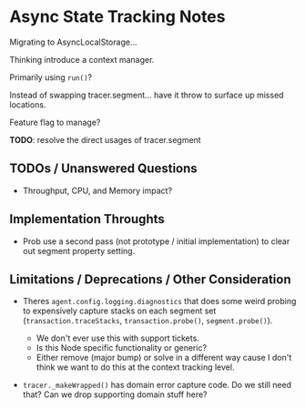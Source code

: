 # Async State Tracking Notes

Migrating to AsyncLocalStorage...

Thinking introduce a context manager.

Primarily using `run()`?

Instead of swapping tracer.segment... have it throw to surface up missed locations.

Feature flag to manage?


**TODO**: resolve the direct usages of tracer.segment


## TODOs / Unanswered Questions

* Throughput, CPU, and Memory impact?

## Implementation Throughts

* Prob use a second pass (not prototype / initial implementation) to clear out segment property setting.

## Limitations / Deprecations / Other Consideration

* Theres `agent.config.logging.diagnostics` that does some weird probing to expensively capture stacks on each segment set (`transaction.traceStacks`, `transaction.probe()`, `segment.probe()`).
  * We don't ever use this with support tickets.
  * Is this Node specific functionality or generic?
  * Either remove (major bump) or solve in a different way cause I don't think we want to do this at the context tracking level.


* `tracer._makeWrapped()` has domain error capture code. Do we still need that? Can we drop supporting domain stuff here?